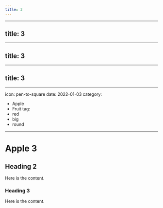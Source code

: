 ```yaml
---
title: 3
---
```

---
title: 3
---
---
title: 3
---
---
title: 3
---
---
icon: pen-to-square
date: 2022-01-03
category:
  - Apple
  - Fruit
tag:
  - red
  - big
  - round
---

# Apple 3

## Heading 2

Here is the content.

### Heading 3

Here is the content.
